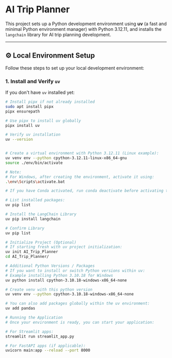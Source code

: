 # AI Trip Planner

This project sets up a Python development environment using **uv** (a fast and minimal Python environment manager) with Python 3.12.11, and installs the `langchain` library for AI trip planning development.

---

## ⚙️ Local Environment Setup

Follow these steps to set up your local development environment:

### 1. Install and Verify `uv`

If you don't have `uv` installed yet:

```bash
# Install pipx if not already installed
sudo apt install pipx
pipx ensurepath

# Use pipx to install uv globally
pipx install uv

# Verify uv installation
uv --version


# Create a virtual environment with Python 3.12.11 (Linux example):
uv venv env --python cpython-3.12.11-linux-x86_64-gnu
source ./env/bin/activate

# Note:
# For Windows, after creating the environment, activate it using:
.\env\Scripts\activate.bat

# If you have Conda activated, run conda deactivate before activating this env.

# List installed packages:
uv pip list

# Install the LangChain Library
uv pip install langchain

# Confirm Library
uv pip list

# Initialize Project (Optional)
# If starting fresh with uv project initialization:
uv init AI_Trip_Planner
cd AI_Trip_Planner/

# Additional Python Versions / Packages
# If you want to install or switch Python versions within uv:
# Example installing Python 3.10.18 for Windows
uv python install cpython-3.10.18-windows-x86_64-none

# Create venv with this python version
uv venv env --python cpython-3.10.18-windows-x86_64-none

# You can also add packages globally within the uv environment:
uv add pandas

# Running the Application
# Once your environment is ready, you can start your application:

# For Streamlit apps:
streamlit run streamlit_app.py

# For FastAPI apps (if applicable):
uvicorn main:app --reload --port 8000

